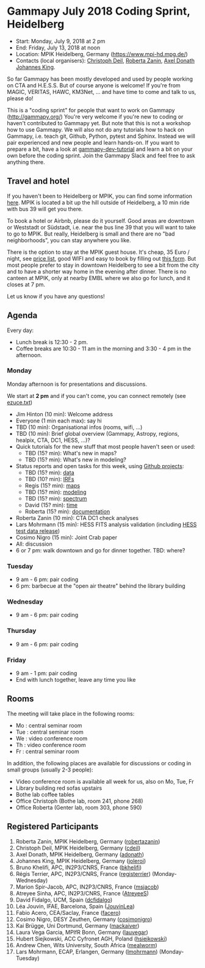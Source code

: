 # Gammapy July 2018 Coding Sprint, Heidelberg

* Start: Monday, July 9, 2018 at 2 pm
* End: Friday, July 13, 2018 at noon
* Location: MPIK Heidelberg, Germany (https://www.mpi-hd.mpg.de/)
* Contacts (local organisers):
[Christoph Deil](mailto:christoph.deil@mpi-hd.mpg.de),
[Roberta Zanin](mailto:Roberta.Zanin@mpi-hd.mpg.de),
[Axel Donath](mailto:Axel.@mpi-hd.mpg.de)
[Johannes King](mailto:Johannes.King@mpi-hd.mpg.de).

So far Gammapy has been mostly developed and used by people working on CTA and H.E.S.S.
But of course anyone is welcome! If you're from MAGIC, VERITAS, HAWC, KM3Net, ... and have time to come and talk to us, please do!

This is a "coding sprint" for people that want to work on Gammapy (http://gammapy.org/)
You're very welcome if you're new to coding or haven't contributed to Gammapy yet.
But note that this is not a workshop how to use Gammapy. We will also not do any tutorials how to hack on Gammapy, i.e. teach git, Github, Python, pytest and Sphinx. Instead we will pair experienced and new people and learn hands-on. If you want to prepare a bit, have a look at [gammapy-dev-tutorial](https://github.com/gammapy/gammapy-dev-tutorial) and learn a bit on your own before the coding sprint. Join the Gammapy Slack and feel free to ask anything there.

## Travel and hotel

If you haven't been to Heidelberg or MPIK, you can find some information [here](https://www.mpi-hd.mpg.de/mpi/en/contact/access-and-site-map/). MPIK is located a bit up the hill outside of Heidelberg, a 10 min ride with bus 39 will get you there.

To book a hotel or Airbnb, please do it yourself.
Good areas are downtown or Weststadt or Südstadt, i.e. near the bus line 39 that you will want to take to go to MPIK.
But really, Heidelberg is small and there are no "bad neighborhoods", you can stay anywhere you like.

There is the option to stay at the MPIK guest house. It's cheap, 35 Euro / night, see [price list](https://www.mpi-hd.mpg.de/mpi/fileadmin/files-mpi/2015_price_list_MPIK_guest_houses.pdf), good WIFI and easy to book by filling out [this form](https://www.mpi-hd.mpg.de/mpi/en/information-for/reservation/#2899). But most people prefer to stay in downtown Heidelberg to see a bit from the city and to have a shorter way home in the evening after dinner. There is no canteen at MPIK, only at nearby EMBL where we also go for lunch, and it closes at 7 pm.

Let us know if you have any questions!

## Agenda

Every day:
* Lunch break is 12:30 - 2 pm.
* Coffee breaks are 10:30 - 11 am in the morning and 3:30 - 4 pm in the afternoon.

### Monday

Monday afternoon is for presentations and discussions.

We start at **2 pm** and if you can't come, you can connect remotely (see [ezuce.txt](ezuce.txt))

* Jim Hinton (10 min): Welcome address
* Everyone (1 min each max): say hi
* TBD (10 min): Organisational infos (rooms, wifi, ...)
* TBD (10 min): Brief global overview (Gammapy, Astropy, regions, healpix, CTA, DC1, HESS, ...)?
* Quick tutorials for the new stuff that most people haven't seen or used:
  * TBD (15? min): What's new in maps?
  * TBD (15? min): What's new in modeling?
* Status reports and open tasks for this week, using [Github projects](https://github.com/gammapy/gammapy/projects):
  * TBD (15? min): [data](https://github.com/gammapy/gammapy/projects/6)
  * TBD (10? min): [IRFs](https://github.com/gammapy/gammapy/projects/5)
  * Regis (15? min): [maps](https://github.com/gammapy/gammapy/projects/2)
  * TBD (15? min): [modeling](https://github.com/gammapy/gammapy/projects/7)
  * TBD (15? min): [spectrum](https://github.com/gammapy/gammapy/projects/3)
  * David (15? min): [time](https://github.com/gammapy/gammapy/projects/4)
  * Roberta (15? min): [documentation](https://github.com/gammapy/gammapy/projects/1)
* Roberta Zanin (10 min): CTA DC1 check analyses
* Lars Mohrmann (15 min): HESS FITS analysis validation (including [HESS test data release](https://www.mpi-hd.mpg.de/hfm/HESS/pages/dl3-dr1/))
* Cosimo Nigro (15 min): Joint Crab paper
* All: discussion
* 6 or 7 pm: walk downtown and go for dinner together. TBD: where?

### Tuesday

* 9 am - 6 pm: pair coding
* 6 pm: barbecue at the "open air theatre" behind the library building

### Wednesday

* 9 am - 6 pm: pair coding

### Thursday

* 9 am - 6 pm: pair coding

### Friday

* 9 am - 1 pm: pair coding
* End with lunch together, leave any time you like

## Rooms

The meeting will take place in the following rooms:

* Mo : central seminar room
* Tue : central seminar room
* We : video conference room
* Th : video conference room
* Fr : central seminar room

In addition, the following places are available for discussions or coding in small groups (usually 2-3 people):

* Video conference room is available all week for us, also on Mo, Tue, Fr
* Library building red sofas upstairs
* Bothe lab coffee tables
* Office Christoph (Bothe lab, room 241, phone 268)
* Office Roberta (Genter lab, room 303, phone 590)

## Registered Participants

1. Roberta Zanin, MPIK Heidelberg, Germany ([robertazanin](https://github.com/robertazanin))
1. Christoph Deil, MPIK Heidelberg, Germany ([cdeil](https://github.com/cdeil))
1. Axel Donath, MPIK Heidelberg, Germany ([adonath](https://github.com/adonath))
1. Johannes King, MPIK Heidelberg, Germany ([joleroi](https://github.com/joleroi))
1. Bruno Khelifi, APC, IN2P3/CNRS, France ([bkhelifi](https://github.com/bkhelifi))
1. Régis Terrier, APC, IN2P3/CNRS, France ([registerrier](https://github.com/registerrier)) (Monday-Wednesday)
1. Marion Spir-Jacob, APC, IN2P3/CNRS, France ([msjacob](https://github.com/msjacob))
1. Atreyee Sinha, APC, IN2P3/CNRS, France ([AtreyeeS](https://github.com/AtreyeeS))
1. David Fidalgo, UCM, Spain ([dcfidalgo](https://github.com/dcfidalgo))
1. Léa Jouvin, IFAE, Barcelona, Spain ([JouvinLea](https://github.com/JouvinLea))
1. Fabio Acero, CEA/Saclay, France ([facero](https://github.com/facero))
1. Cosimo Nigro, DESY Zeuthen, Germany ([cosimonigro](https://github.com/cosimonigro))
1. Kai Brügge, Uni Dortmund, Germany ([mackaiver](https://github.com/mackaiver))
1. Laura Vega Garcia, MPIfR Bonn, Germany ([lauvegar](https://github.com/lauvegar))
1. Hubert Siejkowski, ACC Cyfronet AGH, Poland ([hsiejkowski](https://github.com/hsiejkowski))
1. Andrew Chen, Wits University, South Africa ([mealworm](https://github.com/mealworm))
1. Lars Mohrmann, ECAP, Erlangen, Germany ([lmohrmann](https://github.com/lmohrmann)) (Monday-Tuesday)
